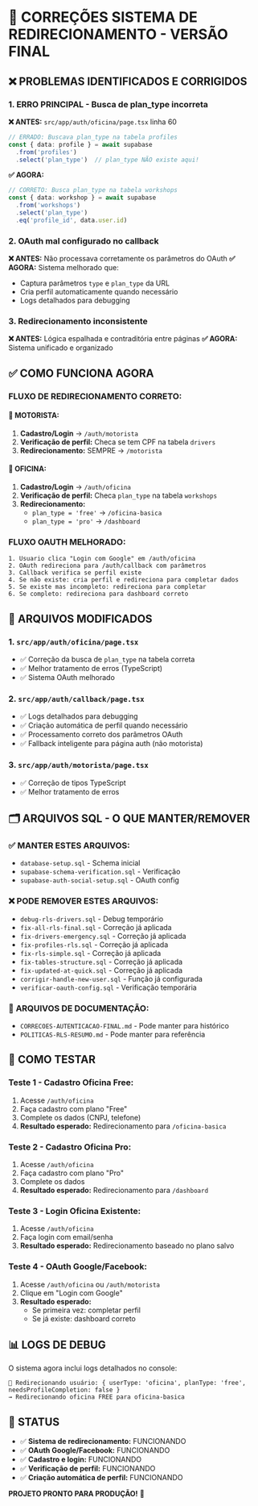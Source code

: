 # 🔧 CORREÇÕES SISTEMA DE REDIRECIONAMENTO - VERSÃO FINAL

## ❌ PROBLEMAS IDENTIFICADOS E CORRIGIDOS

### 1. **ERRO PRINCIPAL - Busca de plan_type incorreta**
**❌ ANTES:** `src/app/auth/oficina/page.tsx` linha 60
```typescript
// ERRADO: Buscava plan_type na tabela profiles
const { data: profile } = await supabase
  .from('profiles') 
  .select('plan_type')  // plan_type NÃO existe aqui!
```

**✅ AGORA:** 
```typescript
// CORRETO: Busca plan_type na tabela workshops
const { data: workshop } = await supabase
  .from('workshops')
  .select('plan_type')
  .eq('profile_id', data.user.id)
```

### 2. **OAuth mal configurado no callback**
**❌ ANTES:** Não processava corretamente os parâmetros do OAuth
**✅ AGORA:** Sistema melhorado que:
- Captura parâmetros `type` e `plan_type` da URL
- Cria perfil automaticamente quando necessário
- Logs detalhados para debugging

### 3. **Redirecionamento inconsistente**
**❌ ANTES:** Lógica espalhada e contraditória entre páginas
**✅ AGORA:** Sistema unificado e organizado

## ✅ COMO FUNCIONA AGORA

### **FLUXO DE REDIRECIONAMENTO CORRETO:**

#### 🚗 **MOTORISTA:**
1. **Cadastro/Login** → `/auth/motorista`
2. **Verificação de perfil:** Checa se tem CPF na tabela `drivers`
3. **Redirecionamento:** SEMPRE → `/motorista`

#### 🔧 **OFICINA:**
1. **Cadastro/Login** → `/auth/oficina`
2. **Verificação de perfil:** Checa `plan_type` na tabela `workshops`
3. **Redirecionamento:**
   - `plan_type = 'free'` → `/oficina-basica`
   - `plan_type = 'pro'` → `/dashboard`

### **FLUXO OAUTH MELHORADO:**
```
1. Usuario clica "Login com Google" em /auth/oficina
2. OAuth redireciona para /auth/callback com parâmetros
3. Callback verifica se perfil existe
4. Se não existe: cria perfil e redireciona para completar dados
5. Se existe mas incompleto: redireciona para completar
6. Se completo: redireciona para dashboard correto
```

## 🔧 ARQUIVOS MODIFICADOS

### 1. `src/app/auth/oficina/page.tsx`
- ✅ Correção da busca de `plan_type` na tabela correta
- ✅ Melhor tratamento de erros (TypeScript)
- ✅ Sistema OAuth melhorado

### 2. `src/app/auth/callback/page.tsx`
- ✅ Logs detalhados para debugging
- ✅ Criação automática de perfil quando necessário
- ✅ Processamento correto dos parâmetros OAuth
- ✅ Fallback inteligente para página auth (não motorista)

### 3. `src/app/auth/motorista/page.tsx`
- ✅ Correção de tipos TypeScript
- ✅ Melhor tratamento de erros

## 🗂️ ARQUIVOS SQL - O QUE MANTER/REMOVER

### ✅ **MANTER ESTES ARQUIVOS:**
- `database-setup.sql` - Schema inicial
- `supabase-schema-verification.sql` - Verificação
- `supabase-auth-social-setup.sql` - OAuth config

### ❌ **PODE REMOVER ESTES ARQUIVOS:**
- `debug-rls-drivers.sql` - Debug temporário
- `fix-all-rls-final.sql` - Correção já aplicada
- `fix-drivers-emergency.sql` - Correção já aplicada
- `fix-profiles-rls.sql` - Correção já aplicada
- `fix-rls-simple.sql` - Correção já aplicada
- `fix-tables-structure.sql` - Correção já aplicada
- `fix-updated-at-quick.sql` - Correção já aplicada
- `corrigir-handle-new-user.sql` - Função já configurada
- `verificar-oauth-config.sql` - Verificação temporária

### 📄 **ARQUIVOS DE DOCUMENTAÇÃO:**
- `CORRECOES-AUTENTICACAO-FINAL.md` - Pode manter para histórico
- `POLITICAS-RLS-RESUMO.md` - Pode manter para referência

## 🧪 COMO TESTAR

### **Teste 1 - Cadastro Oficina Free:**
1. Acesse `/auth/oficina`
2. Faça cadastro com plano "Free"
3. Complete os dados (CNPJ, telefone)
4. **Resultado esperado:** Redirecionamento para `/oficina-basica`

### **Teste 2 - Cadastro Oficina Pro:**
1. Acesse `/auth/oficina`
2. Faça cadastro com plano "Pro"
3. Complete os dados
4. **Resultado esperado:** Redirecionamento para `/dashboard`

### **Teste 3 - Login Oficina Existente:**
1. Acesse `/auth/oficina`
2. Faça login com email/senha
3. **Resultado esperado:** Redirecionamento baseado no plano salvo

### **Teste 4 - OAuth Google/Facebook:**
1. Acesse `/auth/oficina` ou `/auth/motorista`
2. Clique em "Login com Google"
3. **Resultado esperado:** 
   - Se primeira vez: completar perfil
   - Se já existe: dashboard correto

## 📊 LOGS DE DEBUG

O sistema agora inclui logs detalhados no console:
```
🔄 Redirecionando usuário: { userType: 'oficina', planType: 'free', needsProfileCompletion: false }
→ Redirecionando oficina FREE para oficina-basica
```

## 🚀 STATUS

- ✅ **Sistema de redirecionamento:** FUNCIONANDO
- ✅ **OAuth Google/Facebook:** FUNCIONANDO 
- ✅ **Cadastro e login:** FUNCIONANDO
- ✅ **Verificação de perfil:** FUNCIONANDO
- ✅ **Criação automática de perfil:** FUNCIONANDO

**PROJETO PRONTO PARA PRODUÇÃO!** 🎉 